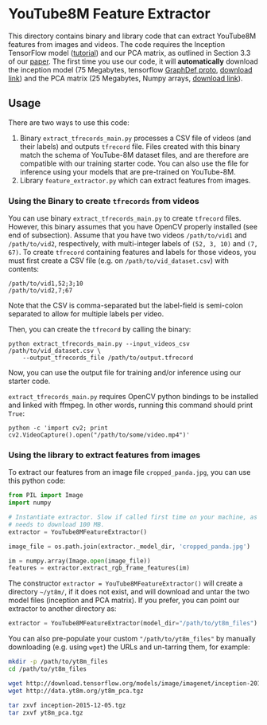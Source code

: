 # YouTube8M Feature Extractor

This directory contains binary and library code that can extract YouTube8M
features from images and videos. The code requires the Inception TensorFlow
model ([tutorial](https://www.tensorflow.org/tutorials/image_recognition)) and
our PCA matrix, as outlined in Section 3.3 of our
[paper](https://arxiv.org/abs/1609.08675). The first time you use our code, it
will **automatically** download the inception model (75 Megabytes, tensorflow
[GraphDef proto](https://www.tensorflow.org/api_docs/python/tf/GraphDef),
[download link](http://download.tensorflow.org/models/image/imagenet/inception-2015-12-05.tgz))
and the PCA matrix (25 Megabytes, Numpy arrays,
[download link](http://data.yt8m.org/yt8m_pca.tgz)).

## Usage

There are two ways to use this code:

1.  Binary `extract_tfrecords_main.py` processes a CSV file of videos (and their
    labels) and outputs `tfrecord` file. Files created with this binary match
    the schema of YouTube-8M dataset files, and are therefore are compatible
    with our training starter code. You can also use the file for inference
    using your models that are pre-trained on YouTube-8M.
1.  Library `feature_extractor.py` which can extract features from images.

### Using the Binary to create `tfrecords` from videos

You can use binary `extract_tfrecords_main.py` to create `tfrecord` files.
However, this binary assumes that you have OpenCV properly installed (see end of
subsection). Assume that you have two videos `/path/to/vid1` and
`/path/to/vid2`, respectively, with multi-integer labels of `(52, 3, 10)` and
`(7, 67)`. To create `tfrecord` containing features and labels for those videos,
you must first create a CSV file (e.g. on `/path/to/vid_dataset.csv`) with
contents:

    /path/to/vid1,52;3;10
    /path/to/vid2,7;67

Note that the CSV is comma-separated but the label-field is semi-colon separated
to allow for multiple labels per video.

Then, you can create the `tfrecord` by calling the binary:

    python extract_tfrecords_main.py --input_videos_csv /path/to/vid_dataset.csv \
        --output_tfrecords_file /path/to/output.tfrecord

Now, you can use the output file for training and/or inference using our starter
code.

`extract_tfrecords_main.py` requires OpenCV python bindings to be installed and
linked with ffmpeg. In other words, running this command should print `True`:

    python -c 'import cv2; print cv2.VideoCapture().open("/path/to/some/video.mp4")'

### Using the library to extract features from images

To extract our features from an image file `cropped_panda.jpg`, you can use this
python code:

```python
from PIL import Image
import numpy

# Instantiate extractor. Slow if called first time on your machine, as it
# needs to download 100 MB.
extractor = YouTube8MFeatureExtractor()

image_file = os.path.join(extractor._model_dir, 'cropped_panda.jpg')

im = numpy.array(Image.open(image_file))
features = extractor.extract_rgb_frame_features(im)
```

The constructor `extractor = YouTube8MFeatureExtractor()` will create a
directory `~/yt8m/`, if it does not exist, and will download and untar the two
model files (inception and PCA matrix). If you prefer, you can point our
extractor to another directory as:

```python
extractor = YouTube8MFeatureExtractor(model_dir="/path/to/yt8m_files")
```

You can also pre-populate your custom `"/path/to/yt8m_files"` by manually
downloading (e.g. using `wget`) the URLs and un-tarring them, for example:

```bash
mkdir -p /path/to/yt8m_files
cd /path/to/yt8m_files

wget http://download.tensorflow.org/models/image/imagenet/inception-2015-12-05.tgz
wget http://data.yt8m.org/yt8m_pca.tgz

tar zxvf inception-2015-12-05.tgz
tar zxvf yt8m_pca.tgz
```
